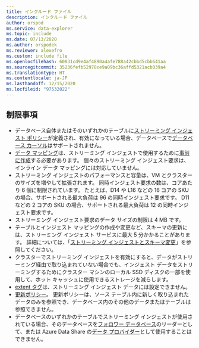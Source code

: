 ```yaml
---
title: インクルード ファイル
description: インクルード ファイル
author: orspod
ms.service: data-explorer
ms.topic: include
ms.date: 07/13/2020
ms.author: orspodek
ms.reviewer: alexefro
ms.custom: include file
ms.openlocfilehash: 60831cd9e4af4890a4afe788a42cbbd5cbb641aa
ms.sourcegitcommit: 35236fefb52978ce9a09bc36affd5321acb039a4
ms.translationtype: HT
ms.contentlocale: ja-JP
ms.lasthandoff: 12/15/2020
ms.locfileid: "97532022"
---
```

## <a name="limitations"></a>制限事項

* データベース自体またはそのいずれかのテーブルに[ストリーミング インジェスト ポリシー](../kusto/management/streamingingestionpolicy.md)が定義され、有効になっている場合、データベースで[データベース カーソル](../kusto/management/databasecursor.md)はサポートされません。
* [データ マッピング](../kusto/management/mappings.md)は、ストリーミング インジェストで使用するために[事前に作成](../kusto/management/create-ingestion-mapping-command.md)する必要があります。 個々のストリーミング インジェスト要求は、インライン データ マッピングには対応していません。
* ストリーミング インジェストのパフォーマンスと容量は、VM とクラスターのサイズを増やして拡張されます。 同時インジェスト要求の数は、コアあたり 6 個に制限されています。 たとえば、D14 や L16 などの 16 コアの SKU の場合、サポートされる最大負荷は 96 の同時インジェスト要求です。 D11 などの 2 コアの SKU の場合、サポートされる最大負荷は 12 の同時インジェスト要求です。
* ストリーミング インジェスト要求のデータ サイズの制限は 4 MB です。
* テーブルとインジェスト マッピングの作成や変更など、スキーマの更新には、ストリーミング インジェスト サービスに最大 5 分かかることがあります。 詳細については、「[ストリーミング インジェストとスキーマ変更](../kusto/management/data-ingestion/streaming-ingestion-schema-changes.md)」を参照してください。
* クラスターでストリーミング インジェストを有効にすると、データがストリーミング経由で取り込まれていない場合でも、インジェスト データをストリーミングするためにクラスター マシンのローカル SSD ディスクの一部を使用して、ホット キャッシュに使用できるストレージを減らします。
* [extent タグ](../kusto/management/extents-overview.md#extent-tagging)は、ストリーミング インジェスト データには設定できません。
* [更新ポリシー](../kusto/management/updatepolicy.md)。 更新ポリシーは、ソース テーブル内に新しく取り込まれたデータのみを参照でき、データベース内のその他のデータまたはテーブルは参照できません。
* データベースのいずれかのテーブルでストリーミング インジェストが使用されている場合、そのデータベースを[フォロワー データベース](../follower.md)のリーダーとして、または Azure Data Share の[データ プロバイダー](../data-share.md#data-provider---share-data)として使用することはできません。
